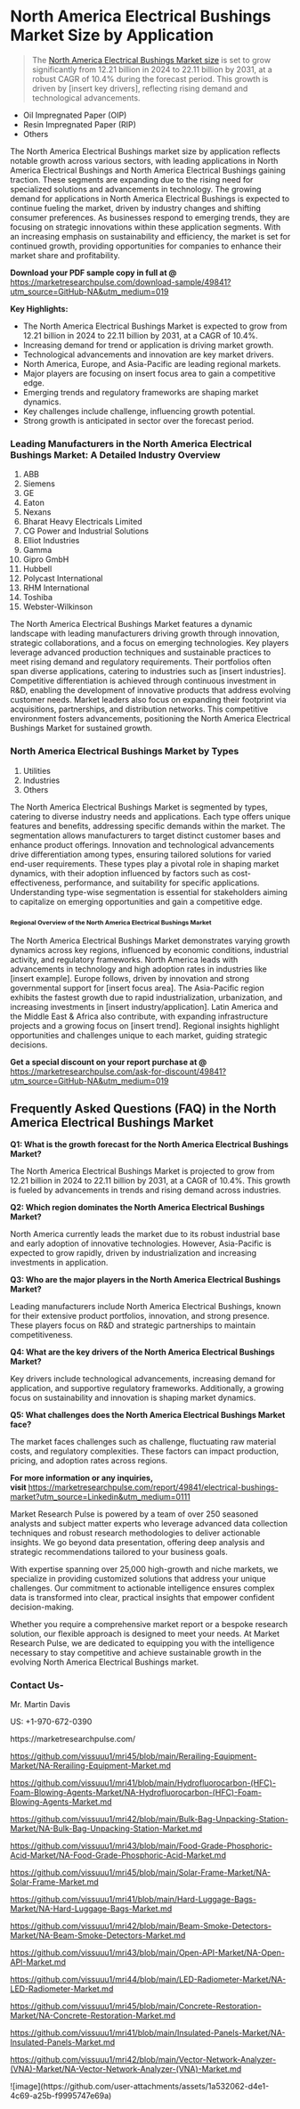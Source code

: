 <h1>North America Electrical Bushings Market&nbsp;Size by Application</h1><blockquote><p>The <a href="https://marketresearchpulse.com/download-sample/49841?utm_source=GitHub-NA&amp;utm_medium=019">North America Electrical Bushings Market size</a> is set to grow significantly from 12.21 billion in 2024 to 22.11 billion by 2031, at a robust CAGR of 10.4% during the forecast period. This growth is driven by [insert key drivers], reflecting rising demand and technological advancements.</p></blockquote><ul><li>Oil Impregnated Paper (OIP)<li> Resin Impregnated Paper (RIP)<li> Others</li></ul><p>The North America Electrical Bushings market size by application reflects notable growth across various sectors, with leading applications in North America Electrical Bushings and North America Electrical Bushings gaining traction. These segments are expanding due to the rising need for specialized solutions and advancements in technology. The growing demand for applications in North America Electrical Bushings is expected to continue fueling the market, driven by industry changes and shifting consumer preferences. As businesses respond to emerging trends, they are focusing on strategic innovations within these application segments. With an increasing emphasis on sustainability and efficiency, the market is set for continued growth, providing opportunities for companies to enhance their market share and profitability.</p><p><strong>Download your PDF sample copy in full at @ </strong><a href="https://marketresearchpulse.com/download-sample/49841?utm_source=GitHub-NA&amp;utm_medium=019">https://marketresearchpulse.com/download-sample/49841?utm_source=GitHub-NA&amp;utm_medium=019</a></p><p><strong>Key Highlights: </strong></p><ul><li>The North America Electrical Bushings Market is expected to grow from 12.21 billion in 2024 to 22.11 billion by 2031, at a CAGR of 10.4%.</li><li>Increasing demand for trend or application is driving market growth.</li><li>Technological advancements and innovation are key market drivers.</li><li>North America, Europe, and Asia-Pacific are leading regional markets.</li><li>Major players are focusing on insert focus area to gain a competitive edge.</li><li>Emerging trends and regulatory frameworks are shaping market dynamics.</li><li>Key challenges include challenge, influencing growth potential.</li><li>Strong growth is anticipated in sector over the forecast period.</li></ul><h3>Leading Manufacturers in the North America Electrical Bushings Market: A Detailed Industry Overview</h3><ol><li>ABB</li><li>Siemens</li><li>GE</li><li>Eaton</li><li>Nexans</li><li>Bharat Heavy Electricals Limited</li><li>CG Power and Industrial Solutions</li><li>Elliot Industries</li><li>Gamma</li><li>Gipro GmbH</li><li>Hubbell</li><li>Polycast International</li><li>RHM International</li><li>Toshiba</li><li>Webster-Wilkinson</li></ol><div class="flex max-w-full flex-col flex-grow"><div class="min-h-8 text-message flex w-full flex-col items-end gap-2 whitespace-normal break-words [.text-message+&amp;]:mt-5" dir="auto" data-message-author-role="assistant" data-message-id="fd8432e4-4910-450d-b182-61b7bfb0a01f" data-message-model-slug="gpt-4o"><div class="flex w-full flex-col gap-1 empty:hidden first:pt-[3px]"><div class="markdown prose w-full break-words dark:prose-invert light"><p>The North America Electrical Bushings Market features a dynamic landscape with leading manufacturers driving growth through innovation, strategic collaborations, and a focus on emerging technologies. Key players leverage advanced production techniques and sustainable practices to meet rising demand and regulatory requirements. Their portfolios often span diverse applications, catering to industries such as [insert industries]. Competitive differentiation is achieved through continuous investment in R&amp;D, enabling the development of innovative products that address evolving customer needs. Market leaders also focus on expanding their footprint via acquisitions, partnerships, and distribution networks. This competitive environment fosters advancements, positioning the North America Electrical Bushings Market for sustained growth.</p></div></div></div></div><h3>North America Electrical Bushings Market by Types</h3><ol><li>Utilities<li> Industries<li> Others</li></ol><div class="flex max-w-full flex-col flex-grow"><div class="min-h-8 text-message flex w-full flex-col items-end gap-2 whitespace-normal break-words [.text-message+&amp;]:mt-5" dir="auto" data-message-author-role="assistant" data-message-id="084470be-0bb7-4664-bddf-5156b4f41249" data-message-model-slug="gpt-4o-mini"><div class="flex w-full flex-col gap-1 empty:hidden first:pt-[3px]"><div class="markdown prose w-full break-words dark:prose-invert light"><p>The North America Electrical Bushings Market is segmented by types, catering to diverse industry needs and applications. Each type offers unique features and benefits, addressing specific demands within the market. The segmentation allows manufacturers to target distinct customer bases and enhance product offerings. Innovation and technological advancements drive differentiation among types, ensuring tailored solutions for varied end-user requirements. These types play a pivotal role in shaping market dynamics, with their adoption influenced by factors such as cost-effectiveness, performance, and suitability for specific applications. Understanding type-wise segmentation is essential for stakeholders aiming to capitalize on emerging opportunities and gain a competitive edge.</p></div></div></div></div><h3><span style="font-size: 11px;">Regional Overview of the North America Electrical Bushings Market</span></h3><div class="flex max-w-full flex-col flex-grow"><div class="min-h-8 text-message flex w-full flex-col items-end gap-2 whitespace-normal break-words [.text-message+&amp;]:mt-5" dir="auto" data-message-author-role="assistant" data-message-id="e9038762-ce64-4e30-91c9-9bd413514231" data-message-model-slug="gpt-4o-mini"><div class="flex w-full flex-col gap-1 empty:hidden first:pt-[3px]"><div class="markdown prose w-full break-words dark:prose-invert light"><p>The North America Electrical Bushings Market demonstrates varying growth dynamics across key regions, influenced by economic conditions, industrial activity, and regulatory frameworks. North America leads with advancements in technology and high adoption rates in industries like [insert example]. Europe follows, driven by innovation and strong governmental support for [insert focus area]. The Asia-Pacific region exhibits the fastest growth due to rapid industrialization, urbanization, and increasing investments in [insert industry/application]. Latin America and the Middle East &amp; Africa also contribute, with expanding infrastructure projects and a growing focus on [insert trend]. Regional insights highlight opportunities and challenges unique to each market, guiding strategic decisions.</p></div></div></div></div><p><strong>Get a special discount on your report purchase at @ </strong><a href="https://marketresearchpulse.com/ask-for-discount/49841?utm_source=GitHub-NA&amp;utm_medium=019">https://marketresearchpulse.com/ask-for-discount/49841?utm_source=GitHub-NA&amp;utm_medium=019</a></p><h2>Frequently Asked Questions (FAQ) in the North America Electrical Bushings Market</h2><p><strong>Q1: What is the growth forecast for the North America Electrical Bushings Market?</strong></p><p>The North America Electrical Bushings Market is projected to grow from 12.21 billion in 2024 to 22.11 billion by 2031, at a CAGR of 10.4%. This growth is fueled by advancements in trends and rising demand across industries.</p><p><strong>Q2: Which region dominates the North America Electrical Bushings Market?</strong></p><p>North America currently leads the market due to its robust industrial base and early adoption of innovative technologies. However, Asia-Pacific is expected to grow rapidly, driven by industrialization and increasing investments in application.</p><p><strong>Q3: Who are the major players in the North America Electrical Bushings Market?</strong></p><p>Leading manufacturers include North America Electrical Bushings, known for their extensive product portfolios, innovation, and strong presence. These players focus on R&amp;D and strategic partnerships to maintain competitiveness.</p><p><strong>Q4: What are the key drivers of the North America Electrical Bushings Market?</strong></p><p>Key drivers include technological advancements, increasing demand for application, and supportive regulatory frameworks. Additionally, a growing focus on sustainability and innovation is shaping market dynamics.</p><p><strong>Q5: What challenges does the North America Electrical Bushings Market face?</strong></p><p>The market faces challenges such as challenge, fluctuating raw material costs, and regulatory complexities. These factors can impact production, pricing, and adoption rates across regions.</p><p><strong>For more information or any inquiries, visit&nbsp;</strong><a href="https://marketresearchpulse.com/report/49841/electrical-bushings-market?utm_source=Linkedin&utm_medium=0111">https://marketresearchpulse.com/report/49841/electrical-bushings-market?utm_source=Linkedin&utm_medium=0111</a></p><p>Market Research Pulse is powered by a team of over 250 seasoned analysts and subject matter experts who leverage advanced data collection techniques and robust research methodologies to deliver actionable insights. We go beyond data presentation, offering deep analysis and strategic recommendations tailored to your business goals.</p><p>With expertise spanning over 25,000 high-growth and niche markets, we specialize in providing customized solutions that address your unique challenges. Our commitment to actionable intelligence ensures complex data is transformed into clear, practical insights that empower confident decision-making.</p><p>Whether you require a comprehensive market report or a bespoke research solution, our flexible approach is designed to meet your needs. At Market Research Pulse, we are dedicated to equipping you with the intelligence necessary to stay competitive and achieve sustainable growth in the evolving North America Electrical Bushings market.</p><h3><strong>Contact Us-</strong></h3><p>Mr. Martin Davis</p><p>US: +1-970-672-0390</p><p>https://marketresearchpulse.com/</p><p><a href="https://github.com/vissuuu1/mri45/blob/main/Rerailing-Equipment-Market/NA-Rerailing-Equipment-Market.md">https://github.com/vissuuu1/mri45/blob/main/Rerailing-Equipment-Market/NA-Rerailing-Equipment-Market.md</a></p><p><a href="https://github.com/vissuuu1/mri41/blob/main/Hydrofluorocarbon-(HFC)-Foam-Blowing-Agents-Market/NA-Hydrofluorocarbon-(HFC)-Foam-Blowing-Agents-Market.md">https://github.com/vissuuu1/mri41/blob/main/Hydrofluorocarbon-(HFC)-Foam-Blowing-Agents-Market/NA-Hydrofluorocarbon-(HFC)-Foam-Blowing-Agents-Market.md</a></p><p><a href="https://github.com/vissuuu1/mri42/blob/main/Bulk-Bag-Unpacking-Station-Market/NA-Bulk-Bag-Unpacking-Station-Market.md">https://github.com/vissuuu1/mri42/blob/main/Bulk-Bag-Unpacking-Station-Market/NA-Bulk-Bag-Unpacking-Station-Market.md</a></p><p><a href="https://github.com/vissuuu1/mri43/blob/main/Food-Grade-Phosphoric-Acid-Market/NA-Food-Grade-Phosphoric-Acid-Market.md">https://github.com/vissuuu1/mri43/blob/main/Food-Grade-Phosphoric-Acid-Market/NA-Food-Grade-Phosphoric-Acid-Market.md</a></p><p><a href="https://github.com/vissuuu1/mri45/blob/main/Solar-Frame-Market/NA-Solar-Frame-Market.md">https://github.com/vissuuu1/mri45/blob/main/Solar-Frame-Market/NA-Solar-Frame-Market.md</a></p><p><a href="https://github.com/vissuuu1/mri41/blob/main/Hard-Luggage-Bags-Market/NA-Hard-Luggage-Bags-Market.md">https://github.com/vissuuu1/mri41/blob/main/Hard-Luggage-Bags-Market/NA-Hard-Luggage-Bags-Market.md</a></p><p><a href="https://github.com/vissuuu1/mri42/blob/main/Beam-Smoke-Detectors-Market/NA-Beam-Smoke-Detectors-Market.md">https://github.com/vissuuu1/mri42/blob/main/Beam-Smoke-Detectors-Market/NA-Beam-Smoke-Detectors-Market.md</a></p><p><a href="https://github.com/vissuuu1/mri43/blob/main/Open-API-Market/NA-Open-API-Market.md">https://github.com/vissuuu1/mri43/blob/main/Open-API-Market/NA-Open-API-Market.md</a></p><p><a href="https://github.com/vissuuu1/mri44/blob/main/LED-Radiometer-Market/NA-LED-Radiometer-Market.md">https://github.com/vissuuu1/mri44/blob/main/LED-Radiometer-Market/NA-LED-Radiometer-Market.md</a></p><p><a href="https://github.com/vissuuu1/mri45/blob/main/Concrete-Restoration-Market/NA-Concrete-Restoration-Market.md">https://github.com/vissuuu1/mri45/blob/main/Concrete-Restoration-Market/NA-Concrete-Restoration-Market.md</a></p><p><a href="https://github.com/vissuuu1/mri41/blob/main/Insulated-Panels-Market/NA-Insulated-Panels-Market.md">https://github.com/vissuuu1/mri41/blob/main/Insulated-Panels-Market/NA-Insulated-Panels-Market.md</a></p><p><a href="https://github.com/vissuuu1/mri42/blob/main/Vector-Network-Analyzer-(VNA)-Market/NA-Vector-Network-Analyzer-(VNA)-Market.md">https://github.com/vissuuu1/mri42/blob/main/Vector-Network-Analyzer-(VNA)-Market/NA-Vector-Network-Analyzer-(VNA)-Market.md</a></p>
![image](https://github.com/user-attachments/assets/1a532062-d4e1-4c69-a25b-f9995747e69a)
